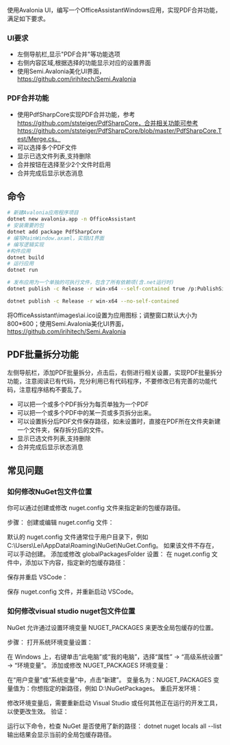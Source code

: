 
使用Avalonia UI，编写一个OfficeAssistantWindows应用，实现PDF合并功能，满足如下要求。

### UI要求
- 左侧导航栏,显示"PDF合并"等功能选项
- 右侧内容区域,根据选择的功能显示对应的设置界面
- 使用Semi.Avalonia美化UI界面，https://github.com/irihitech/Semi.Avalonia
### PDF合并功能
- 使用PdfSharpCore实现PDF合并功能，参考 https://github.com/ststeiger/PdfSharpCore，合并相关功能可参考https://github.com/ststeiger/PdfSharpCore/blob/master/PdfSharpCore.Test/Merge.cs。
- 可以选择多个PDF文件
- 显示已选文件列表,支持删除
- 合并按钮在选择至少2个文件时启用
- 合并完成后显示状态消息

## 命令
```bash
# 新建Avalonia应用程序项目
dotnet new avalonia.app -n OfficeAssistant
# 安装需要的包
dotnet add package PdfSharpCore
# 编写MainWindow.axaml，实现UI界面
# 编写逻辑实现
#构件应用
dotnet build
# 运行应用
dotnet run

# 发布应用为一个单独的可执行文件，包含了所有依赖项(含.net运行时)
dotnet publish -c Release -r win-x64 --self-contained true /p:PublishSingleFile=true /p:IncludeNativeLibrariesForSelfExtract=true

dotnet publish -c Release -r win-x64 --no-self-contained

```

将OfficeAssistant\images\ai.ico设置为应用图标；调整窗口默认大小为800*600；使用Semi.Avalonia美化UI界面，https://github.com/irihitech/Semi.Avalonia

## PDF批量拆分功能
左侧导航栏，添加PDF批量拆分，点击后，右侧进行相关设置，实现PDF批量拆分功能，注意阅读已有代码，充分利用已有代码程序，不要修改已有完善的功能代码，注意程序结构不要乱了。
- 可以把一个或多个PDF拆分为每页单独为一个PDF
- 可以把一个或多个PDF中的某一页或多页拆分出来。
- 可以设置拆分后PDF文件保存路径，如未设置时，直接在PDF所在文件夹新建一个文件夹，保存拆分后的文件。
- 显示已选文件列表,支持删除
- 合并完成后显示状态消息

## 常见问题
### 如何修改NuGet包文件位置
你可以通过创建或修改 nuget.config 文件来指定新的包缓存路径。

步骤：
创建或编辑 nuget.config 文件：

默认的 nuget.config 文件通常位于用户目录下，例如 C:\Users\Lei\AppData\Roaming\NuGet\NuGet.Config。
如果该文件不存在，可以手动创建。
添加或修改 globalPackagesFolder 设置：
在 nuget.config 文件中，添加以下内容，指定新的包缓存路径：

<XML>
<configuration>
    <config>
        <add key="globalPackagesFolder" value="D:\NuGetPackages" />
    </config>
</configuration>
保存并重启 VSCode：

保存 nuget.config 文件，并重新启动 VSCode。

### 如何修改visual studio nuget包文件位置
NuGet 允许通过设置环境变量 NUGET_PACKAGES 来更改全局包缓存的位置。

步骤：
打开系统环境变量设置：

在 Windows 上，右键单击“此电脑”或“我的电脑”，选择“属性” -> “高级系统设置” -> “环境变量”。
添加或修改 NUGET_PACKAGES 环境变量：

在“用户变量”或“系统变量”中，点击“新建”。
变量名为：NUGET_PACKAGES
变量值为：你想指定的新路径，例如 D:\NuGetPackages。
重启开发环境：

修改环境变量后，需要重新启动 Visual Studio 或任何其他正在运行的开发工具，以使更改生效。
验证：

运行以下命令，检查 NuGet 是否使用了新的路径：
<BASH>
dotnet nuget locals all --list
输出结果会显示当前的全局包缓存路径。